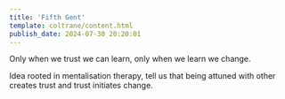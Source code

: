```yaml
---
title: 'Fifth Gent'
template: coltrane/content.html
publish_date: 2024-07-30 20:20:01
---
```

Only when we trust we can learn, only when we learn we change.

Idea rooted in mentalisation therapy, tell us that being attuned with other creates trust and trust initiates change.